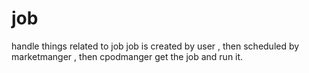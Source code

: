 # job
handle things related to job
job is created by user , then scheduled by marketmanger , then cpodmanger get the job and run it.




